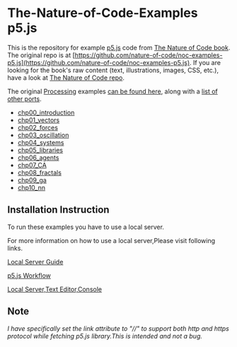 # The-Nature-of-Code-Examples p5.js

This is the repository for example [p5.js](https://github.com/lmccart/p5.js/) code from [The Nature of Code book](http://natureofcode.com/).  The original repo is at [https://github.com/nature-of-code/noc-examples-p5.js](https://github.com/nature-of-code/noc-examples-p5.js). If you are looking for the book's raw content (text, illustrations, images, CSS, etc.), have a look at [The Nature of Code repo](https://github.com/shiffman/The-Nature-of-Code).

The original [Processing](http://processing.org) examples [can be found here](https://github.com/shiffman/The-Nature-of-Code-Examples), along with a [list of other ports](https://github.com/shiffman/The-Nature-of-Code-Examples/blob/master/README.md).

* [chp00_introduction](chp00_introduction/index.md)
* [chp01_vectors](chp01_vectors/index.md)
* [chp02_forces](chp02_forces/index.md)
* [chp03_oscillation](chp03_oscillation/index.md)
* [chp04_systems](chp04_systems/index.md)
* [chp05_libraries](chp05_libraries/index.md)
* [chp06_agents](chp06_agents/index.md)
* [chp07_CA](chp07_CA/index.md)
* [chp08_fractals](chp08_fractals/index.md)
* [chp09_ga](chp09_ga/index.md)
* [chp10_nn](chp10_nn/index.md)

## Installation Instruction

To run these examples you have to use a local server.

For more information on how to use a local server,Please visit following links.

[Local Server Guide](https://github.com/processing/p5.js/wiki/Local-server)

[p5.js Workflow](https://www.youtube.com/watch?v=HZ4D3wDRaec)

[Local Server,Text Editor,Console](https://www.youtube.com/watch?v=UCHzlUiDD10)


## Note

*I have specifically set the link attribute to "//" to support both http and https protocol while fetching p5.js library.This is intended and not a bug.*



